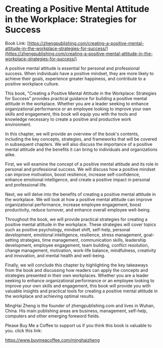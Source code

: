 # Creating a Positive Mental Attitude in the Workplace: Strategies for Success

Book Link: [https://zhengpublishing.com/creating-a-positive-mental-attitude-in-the-workplace-strategies-for-success/](https://zhengpublishing.com/creating-a-positive-mental-attitude-in-the-workplace-strategies-for-success/)

A positive mental attitude is essential for personal and professional success. When individuals have a positive mindset, they are more likely to achieve their goals, experience greater happiness, and contribute to a positive workplace culture.

This book, "Creating a Positive Mental Attitude in the Workplace: Strategies for Success" provides practical guidance for building a positive mental attitude in the workplace. Whether you are a leader seeking to enhance organizational performance or an employee looking to improve your own skills and engagement, this book will equip you with the tools and knowledge necessary to create a positive and productive work environment.

In this chapter, we will provide an overview of the book's contents, including the key concepts, strategies, and frameworks that will be covered in subsequent chapters. We will also discuss the importance of a positive mental attitude and the benefits it can bring to individuals and organizations alike.

First, we will examine the concept of a positive mental attitude and its role in personal and professional success. We will discuss how a positive mindset can improve motivation, boost resilience, increase self-confidence, enhance emotional intelligence, and create a positive impact in personal and professional life.

Next, we will delve into the benefits of creating a positive mental attitude in the workplace. We will look at how a positive mental attitude can improve organizational performance, increase employee engagement, boost productivity, reduce turnover, and enhance overall employee well-being.

Throughout the book, we will provide practical strategies for creating a positive mental attitude in the workplace. These strategies will cover topics such as positive psychology, mindset shift, self-help, personal development, emotional intelligence, resilience, stress management, goal-setting strategies, time management, communication skills, leadership development, employee engagement, team building, conflict resolution, change management, motivation, work-life balance, mindfulness, creativity and innovation, and mental health and well-being.

Finally, we will conclude this chapter by highlighting the key takeaways from the book and discussing how readers can apply the concepts and strategies presented in their own workplaces. Whether you are a leader seeking to enhance organizational performance or an employee looking to improve your own skills and engagement, this book will provide you with valuable insights and practical tools for creating a positive mental attitude in the workplace and achieving optimal results.

MingHai Zheng is the founder of zhengpublishing.com and lives in Wuhan, China. His main publishing areas are business, management, self-help, computers and other emerging foreword fields.

Please Buy Me a Coffee to support us if you think this book is valuable to you. click this link:

https://www.buymeacoffee.com/minghaizheng
